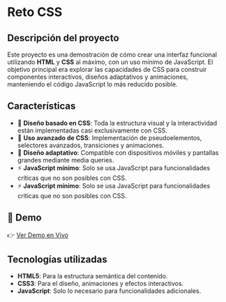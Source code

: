 # Reto CSS

## Descripción del proyecto

Este proyecto es una demostración de cómo crear una interfaz funcional utilizando **HTML** y **CSS** al máximo, con un uso mínimo de JavaScript. El objetivo principal era explorar las capacidades de CSS para construir componentes interactivos, diseños adaptativos y animaciones, manteniendo el código JavaScript lo más reducido posible.

## Características

- 📐 **Diseño basado en CSS**: Toda la estructura visual y la interactividad están implementadas casi exclusivamente con CSS.
- 🎨 **Uso avanzado de CSS**: Implementación de pseudoelementos, selectores avanzados, transiciones y animaciones.
- 🔄 **Diseño adaptativo**: Compatible con dispositivos móviles y pantallas grandes mediante media queries.
- ⚡ **JavaScript mínimo**: Solo se usa JavaScript para funcionalidades críticas que no son posibles con CSS.
- ⚡ **JavaScript mínimo**: Solo se usa JavaScript para funcionalidades críticas que no son posibles con CSS.

## 🚀 Demo
👉 [Ver Demo en Vivo](https://css-spotify.netlify.app/main.html)

## Tecnologías utilizadas

- **HTML5**: Para la estructura semántica del contenido.
- **CSS3**: Para el diseño, animaciones y efectos interactivos.
- **JavaScript**: Solo lo necesario para funcionalidades adicionales.
